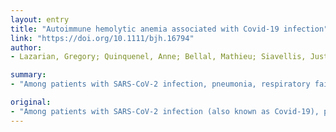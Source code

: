 ```yaml
---
layout: entry
title: "Autoimmune hemolytic anemia associated with Covid-19 infection"
link: "https://doi.org/10.1111/bjh.16794"
author:
- Lazarian, Gregory; Quinquenel, Anne; Bellal, Mathieu; Siavellis, Justine; Jacquy, Caroline; Re, Daniel; Merabet, Fatiha; Mekinian, Arsene; Braun, Thorsten; Damaj, Gandhi; Delmer, Alain; Cymbalista, Florence

summary:
- "Among patients with SARS-CoV-2 infection, pneumonia, respiratory failure and acute respiratory distress syndrome are frequently encountered complications. The spectrum of complications is broader and include various auto-immune disorders such as autoimmune thrombocytopenia, Guillain-Barr?? and antiphospholipid syndrome. 7 patients from 6 French and Belgian Hospitals developed a first episode of autoimmune hemolytic anemia during a Covid-19 infection."

original:
- "Among patients with SARS-CoV-2 infection (also known as Covid-19), pneumonia, respiratory failure, and acute respiratory distress syndrome are frequently encountered complications (Zhou et al, 2020). Although the pathophysiology underlying severe Covid-19 remains poorly understood, accumulating evidence argue for hyperinflammatory syndrome causing fulminant and fatal cytokines release associated with disease severity and poor outcome (Mehta et al, 2020). However, the spectrum of complications is broader and include among others various auto-immune disorders such as autoimmune thrombocytopenia, Guillain-Barr?? and antiphospholipid syndrome (Zhang et al, 2020; Zulfiqar et al, 2020; Toscano et al, 2020). In this report we describe 7 patients from 6 French and Belgian Hospitals who developed a first episode of autoimmune hemolytic anemia (AIHA) during a Covid-19 infection."
---
```



